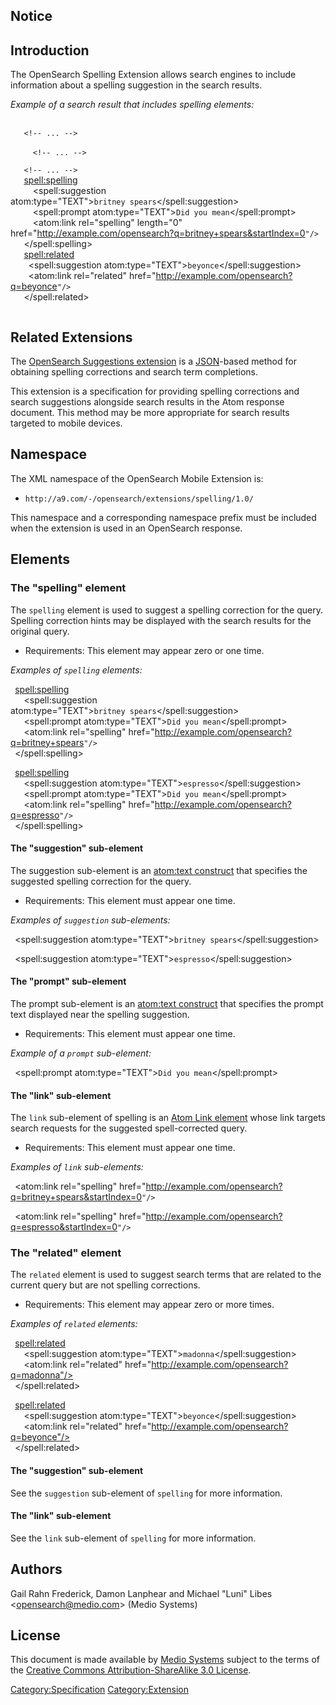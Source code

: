 ## Notice

## Introduction

The OpenSearch Spelling Extension allows search engines to include
information about a spelling suggestion in the search results.

*Example of a search result that includes spelling elements:*

` `<feed xmlns="<nowiki>http://www.w3.org/2005/Atom</nowiki>" 
        xmlns:opensearch="<nowiki>http://a9.com/-/spec/opensearch/1.1/</nowiki>"
        xmlns:advertisement="<nowiki>http://a9.com/-/opensearch/extensions/advertisement/1.0/</nowiki>">  
`   <!-- ... -->`  
`   `<entry>  
`     <!-- ... -->`  
`   `</entry>  
`   <!-- ... -->`  
`   `<spell:spelling>  
`     `<spell:suggestion atom:type="TEXT">`britney spears`</spell:suggestion>  
`     `<spell:prompt atom:type="TEXT">`Did you mean`</spell:prompt>  
`     `<atom:link rel="spelling" length="0" href="<nowiki><http://example.com/opensearch?q=britney+spears&startIndex=0></nowiki>`"/>`  
`   `</spell:spelling>  
`   `<spell:related>  
`    `<spell:suggestion atom:type="TEXT">`beyonce`</spell:suggestion>  
`    `<atom:link rel="related" href="<nowiki><http://example.com/opensearch?q=beyonce></nowiki>`"/>`  
`   `</spell:related>  
` `</feed>

## Related Extensions

The [OpenSearch Suggestions
extension](http://www.opensearch.org/Specifications/OpenSearch/Extensions/Suggestions/1.0)
is a [JSON](http://www.json.org/)-based method for obtaining spelling
corrections and search term completions.

This extension is a specification for providing spelling corrections and
search suggestions alongside search results in the Atom response
document. This method may be more appropriate for search results
targeted to mobile devices.

## Namespace

The XML namespace of the OpenSearch Mobile Extension is:

  -   
    `http://a9.com/-/opensearch/extensions/spelling/1.0/`

This namespace and a corresponding namespace prefix must be included
when the extension is used in an OpenSearch response.

## Elements

### The "spelling" element

The `spelling` element is used to suggest a spelling correction for the
query. Spelling correction hints may be displayed with the search
results for the original query.

  -   
    Requirements: This element may appear zero or one time.

*Examples of `spelling`
elements:*

` `<spell:spelling>  
`   `<spell:suggestion atom:type="TEXT">`britney spears`</spell:suggestion>  
`   `<spell:prompt atom:type="TEXT">`Did you mean`</spell:prompt>  
`   `<atom:link rel="spelling" href="<nowiki><http://example.com/opensearch?q=britney+spears></nowiki>`"/>`  
` `</spell:spelling>

` `<spell:spelling>  
`   `<spell:suggestion atom:type="TEXT">`espresso`</spell:suggestion>  
`   `<spell:prompt atom:type="TEXT">`Did you mean`</spell:prompt>  
`   `<atom:link rel="spelling" href="<nowiki><http://example.com/opensearch?q=espresso></nowiki>`"/>`  
` `</spell:spelling>

#### The "suggestion" sub-element

The suggestion sub-element is an [atom:text
construct](http://www.atomenabled.org/developers/syndication/atom-format-spec.php#text.constructs)
that specifies the suggested spelling correction for the query.

  -   
    Requirements: This element must appear one time.

*Examples of `suggestion`
sub-elements:*

` `<spell:suggestion atom:type="TEXT">`britney spears`</spell:suggestion>

` `<spell:suggestion atom:type="TEXT">`espresso`</spell:suggestion>

#### The "prompt" sub-element

The prompt sub-element is an [atom:text
construct](http://www.atomenabled.org/developers/syndication/atom-format-spec.php#text.constructs)
that specifies the prompt text displayed near the spelling suggestion.

  -   
    Requirements: This element must appear one time.

*Example of a `prompt` sub-element:*

` `<spell:prompt atom:type="TEXT">`Did you mean`</spell:prompt>

#### The "link" sub-element

The `link` sub-element of spelling is an [Atom Link
element](http://www.atomenabled.org/developers/syndication/atom-format-spec.php#element.link)
whose link targets search requests for the suggested spell-corrected
query.

  -   
    Requirements: This element must appear one time.

*Examples of `link`
sub-elements:*

` `<atom:link rel="spelling" href="<nowiki><http://example.com/opensearch?q=britney+spears&startIndex=0></nowiki>`"/>`

` `<atom:link rel="spelling" href="<nowiki><http://example.com/opensearch?q=espresso&startIndex=0></nowiki>`"/>`

### The "related" element

The `related` element is used to suggest search terms that are related
to the current query but are not spelling corrections.

  -   
    Requirements: This element may appear zero or more times.

*Examples of `related`
elements:*

` `<spell:related>  
`   `<spell:suggestion atom:type="TEXT">`madonna`</spell:suggestion>  
`   `<atom:link rel="related" href="http://example.com/opensearch?q=madonna"/>  
` `</spell:related>

` `<spell:related>  
`   `<spell:suggestion atom:type="TEXT">`beyonce`</spell:suggestion>  
`   `<atom:link rel="related" href="http://example.com/opensearch?q=beyonce"/>  
` `</spell:related>

#### The "suggestion" sub-element

See the `suggestion` sub-element of `spelling` for more information.

#### The "link" sub-element

See the `link` sub-element of `spelling` for more information.

## Authors

Gail Rahn Frederick, Damon Lanphear and Michael "Luni" Libes
\<opensearch@medio.com\> (Medio Systems)

## License

This document is made available by [Medio Systems](http://medio.com)
subject to the terms of the [Creative Commons Attribution-ShareAlike 3.0
License](http://creativecommons.org/licenses/by-sa/3.0/).

[Category:Specification](Category:Specification "wikilink")
[Category:Extension](Category:Extension "wikilink")

